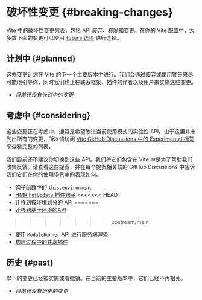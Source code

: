 # 破坏性变更 {#breaking-changes}

Vite 中的破坏性变更列表，包括 API 废弃、移除和变更。在你的 Vite 配置中，大多数下面的变更可以使用 [`future` 选项](/config/shared-options.html#future) 进行选择。

## 计划中 {#planned}

这些变更计划在 Vite 的下一个主要版本中进行。我们会通过废弃或使用警告来尽可能地引导你，同时我们也正在联系框架、插件的作者以及用户来实施这些变更。

- _目前还没有计划中的变更_

## 考虑中 {#considering}

这些变更正在考虑中，通常是希望改进当前使用模式的实验性 API。由于这里并未列出所有的变更，所以请访问 [Vite GitHub Discussions 中的 Experimental 标签](https://github.com/vitejs/vite/discussions/categories/feedback?discussions_q=label%3Aexperimental+category%3AFeedback) 来查看完整的列表。

我们目前还不建议你切换到这些 API。我们将它们包含在 Vite 中是为了帮助我们收集反馈。请查看这些提案，并在每个提案相关联的 GitHub Discussions 中告诉我们它们在你的使用场景中的表现如何。

- [钩子函数中的 `this.environment`](/changes/this-environment-in-hooks)
- [HMR `hotUpdate` 插件钩子](/changes/hotupdate-hook)
<<<<<<< HEAD
- [迁移到按环境划分的 API](/changes/per-environment-apis)
=======
- [迁移到基于环境的API](/changes/per-environment-apis)
>>>>>>> upstream/main
- [使用 `ModuleRunner` API 进行服务端渲染](/changes/ssr-using-modulerunner)
- [构建过程中的共享插件](/changes/shared-plugins-during-build)

## 历史 {#past}

以下的变更已经被实施或者撤销。在当前的主要版本中，它们已经不再相关。

- _目前还没有历史的变更_
